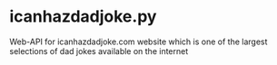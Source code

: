 # icanhazdadjoke.py
Web-API for icanhazdadjoke.com website which is one of the largest selections of dad jokes available on the internet
